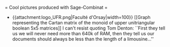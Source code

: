 = Cool pictures produced with Sage-Combinat =

 * {{attachment:logo_UFR.png|Faculté d'Orsay|width=100}}
[[Graph representing the Cartan matrix of the monoid of upper unitriangular boolean 5x5 matrices]]
   I can't resist quoting Tom Denton: ``First they tell us we will never need more than 640k of RAM, then they tell us our documents should always be less than the length of a limousine...''
